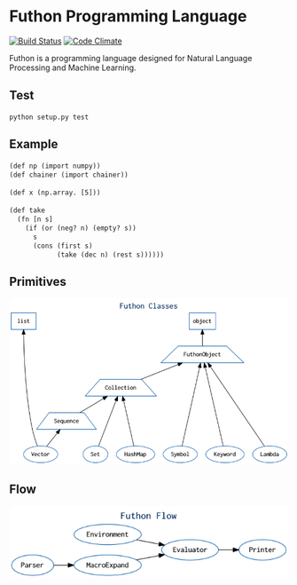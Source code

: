 # Futhon Programming Language
[![Build Status](https://travis-ci.org/rcmdnk/travis-test.svg?branch=master)](https://travis-ci.org/rcmdnk/travis-test)
[![Code Climate](https://codeclimate.com/github/delihiros/futhon/badges/gpa.svg)](https://codeclimate.com/github/delihiros/futhon)

Futhon is a programming language designed for Natural Language Processing and Machine Learning.

## Test

```
python setup.py test
```

## Example

```
(def np (import numpy))
(def chainer (import chainer))

(def x (np.array. [5]))

(def take
  (fn [n s]
    (if (or (neg? n) (empty? s))
      s
      (cons (first s)
            (take (dec n) (rest s))))))
```

## Primitives

![class](./resources/classes.png)

## Flow

![flow](./resources/flow.png)
